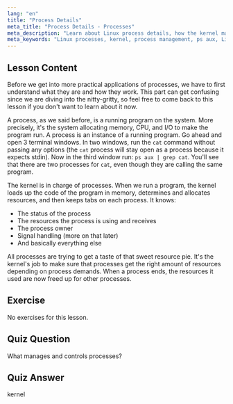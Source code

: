 ```yaml
---
lang: "en"
title: "Process Details"
meta_title: "Process Details - Processes"
meta_description: "Learn about Linux process details, how the kernel manages resources, and what processes are. Understand process concepts for beginners."
meta_keywords: "Linux processes, kernel, process management, ps aux, Linux tutorial, beginner guide"
---
```


## Lesson Content

Before we get into more practical applications of processes, we have to first understand what they are and how they work. This part can get confusing since we are diving into the nitty-gritty, so feel free to come back to this lesson if you don't want to learn about it now.

A process, as we said before, is a running program on the system. More precisely, it's the system allocating memory, CPU, and I/O to make the program run. A process is an instance of a running program. Go ahead and open 3 terminal windows. In two windows, run the `cat` command without passing any options (the `cat` process will stay open as a process because it expects stdin). Now in the third window run: `ps aux | grep cat`. You'll see that there are two processes for `cat`, even though they are calling the same program.

The kernel is in charge of processes. When we run a program, the kernel loads up the code of the program in memory, determines and allocates resources, and then keeps tabs on each process. It knows:

- The status of the process
- The resources the process is using and receives
- The process owner
- Signal handling (more on that later)
- And basically everything else

All processes are trying to get a taste of that sweet resource pie. It's the kernel's job to make sure that processes get the right amount of resources depending on process demands. When a process ends, the resources it used are now freed up for other processes.

## Exercise

No exercises for this lesson.

## Quiz Question

What manages and controls processes?

## Quiz Answer

kernel
